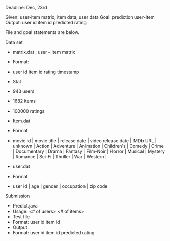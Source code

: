 Deadline: Dec, 23rd

Given: user-item matrix, item data, user data
Goal: prediction user-item
Output: user id <tab> item id <tab> predicted rating

File and goal statements are below.

Data set
*	matrix.dat : user – item matrix
*	Format:
*	user id  <tab> item id <tab> rating <tab> timestamp
*	Stat
*	943 users
*	1682 items
*	100000 ratings

*	Item.dat
*	Format
*	movie id | movie title | release date | video release date | IMDb URL | unknown | Action | Adventure | Animation | Children's | Comedy | Crime | Documentary | Drama | Fantasy | Film-Noir | Horror | Musical | Mystery | Romance | Sci-Fi | Thriller | War | Western |

*	user.dat
*	Format
*	user id | age | gender | occupation | zip code

Submission
*	Predict.java
*	Usage: <# of users> <# of items> <matrix data file> <item info file> <user info file> <test file> <k>
*	Test file
*	Format: user id <tab> item id
*	Output
*	Format: user id <tab> item id <tab> predicted rating

